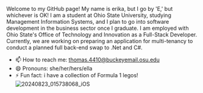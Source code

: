 Welcome to my GitHub page! My name is erika, but I go by 'E,' but whichever is OK! I am a student at Ohio State University, studying Management Information Systems, and I plan to go into software development in the business sector once I graduate. I am employed with Ohio State's Office of Technology and Innovation as a Full-Stack Developer. Currently, we are working on preparing an application for multi-tenancy to conduct a planned full back-end swap to .Net and C#. 

- 📫 How to reach me: thomas.4410@buckeyemail.osu.edu
- 😄 Pronouns: she/her/hers/ella
- ⚡ Fun fact: i have a collection of Formula 1 legos!
![20240823_015738068_iOS](https://github.com/user-attachments/assets/485a963d-5d5f-409a-a004-9c2a92349ce8)
